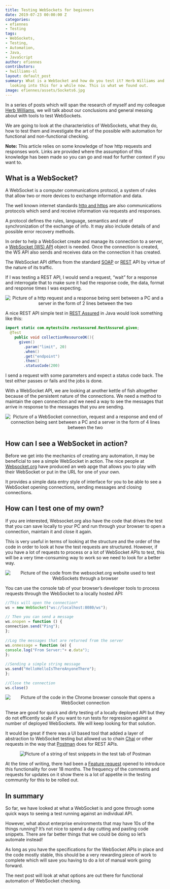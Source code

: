 ```yaml
---
title: Testing WebSockets for beginners
date: 2019-07-23 00:00:00 Z
categories:
- efiennes
- Testing
tags:
- WebSockets,
- Testing,
- Automation,
- Java,
- JavaScript
author: efiennes
contributors:
- hwilliams-sl
layout: default_post
summary: What is a WebSocket and how do you test it? Herb Williams and I have been
  looking into this for a while now. This is what we found out.
image: efiennes/assets/Sockets6.jpg
---
```


In a series of posts which will span the research of myself and my colleague [Herb Williams](@hwilliams-sl), we will talk about our conclusions and general messing about with tools to test WebSockets.

We are going to look at the characteristics of WebSockets, what they do, how to test them and investigate the art of the possible with automation for functional and non-functional checking.

**Note:** This article relies on some knowledge of how http requests and responses work. Links are provided where the assumption of this knowledge has been made so you can go and read for further context if you want to.

## What is a WebSocket?

A WebSocket is a computer communications protocol, a system of rules that allow two or more devices to exchange information and data.

The well known internet standards [http and https](https://www.w3schools.com/whatis/whatis_http.asp) are also communications protocols which send and receive information via requests and responses.

A  protocol defines the rules, language, semantics and rate of synchronization of the exchange of info. It may also include details of and possible error recovery methods. 

In order to help a WebSocket create and manage its connection to a server, a [WebSocket (WS) API](https://developer.mozilla.org/en-US/docs/Web/API/WebSocket) object is needed. Once the connection is created, the WS API also sends and receives data on the connection it has created.

The WebSocket API differs from the standard [SOAP](https://www.service-architecture.com/articles/web-services/soap.html) or [REST](https://www.mulesoft.com/resources/api/what-is-rest-api-design) API by virtue of the nature of its traffic.

If I was testing a REST API, I would send a request, “wait” for a response and interrogate that to make sure it had the response code, the data, format and response times I was expecting.

<p style="text-align:center;"><img src="{{site.baseurl}}/efiennes/assets/Sockets2.jpg" alt="Picture of a http request and a response being sent between a PC and a server in the form of 2 lines between the two "></p>

A nice REST API simple test in [REST Assured](http://rest-assured.io/) in Java would look something like this:

~~~java
import static com.mytestsite.restassured.RestAssured.given;
  @Test
    public void collectionResourceOK(){
      given()
        .param("limit", 20)
        .when()
        .get("endpoint")
        .then()
        .statusCode(200)        
~~~

I send a request with some parameters and expect a status code back. The test either passes or fails and the jobs is done. 

With a WebSocket API, we are looking at another kettle of fish altogether because of the persistent nature of the connections. We need a method to maintain the open connection and we need a way to see the messages that arrive in response to the messages that you are sending.

<p style="text-align:center;"><img src="{{site.baseurl}}/efiennes/assets/Sockets.jpg" alt="Picture of a WebSocket connection, request and a response and end of connection being sent between a PC and a server in the form of 4 lines between the two "></p>

## How can I see a WebSocket in action?
Before we get into the mechanics of creating any automation, it may be beneficial to see a simple WebSocket in action. The nice people at [Websocket.org](https://www.websocket.org/echo.html) have produced an web apge that allows you to play with their WebSocket or put in the URL for one of your own. 

It provides a simple data entry style of interface for you to be able to see a WebSocket opening connections, sending messages and closing connections.

## How can I test one of my own?
If you are interested, Websocket.org also have the code that drives the test that you can save locally to your PC and run through your browser to open a connection, maintain it and close it again. 

This is very useful in terms of looking at the structure and the order of the code in order to look at how the test requests are structured. However, if you have a lot of requests to process or a lot of WebSocket APIs to test, this will be a very time-consuming way to work so we need to look for a better way.

<p style="text-align:center;"><img src="{{site.baseurl}}/efiennes/assets/Sockets3.jpg" alt="Picture of the code from the websocket.org website used to test WebSockets through a browser"></p>

You can use the console tab of your browser’s developer tools to process requests through the WebSocket to a locally hosted API:

~~~javascript
//This will open the connection*
ws = new WebSocket("ws://localhost:8080/ws"); 
        
// Then you can send a message
ws.onopen = function () {
connection.send("Ping");
};
        
//Log the messages that are returned from the server
ws.onmessage = function (e) {
console.log("From Server:"+ e.data");
};
        
//Sending a simple string message
ws.send("HelloHelloIsThereAnyoneThere");
};
        
//Close the connection
ws.close()  
~~~

<p style="text-align:center;"><img src="{{site.baseurl}}/efiennes/assets/Sockets4.jpg" alt="Picture of the code in the Chrome browser console that opens a WebSocket connection"></p>

These are good for quick and dirty testing of a locally deployed API but they do not efficently scale if you want to run tests for regression against a number of deployed WebSockets. We will keep looking for that solution.

It would be great if there was a UI based tool that added a layer of abstraction to WebSocket testing but allowed us to chain [Chai]( https://www.chaijs.com) or other requests in the way that [Postman]( https://www.getpostman.com) does for REST APIs.

<p style="text-align:center;"><img src="{{site.baseurl}}/efiennes/assets/Sockets5.jpg" alt="Picture of a string of test snippets in the test tab of Postman"></p>

At the time of writing, there had been a [Feature request]( https://github.com/postmanlabs/postman-app-support/issues/4009) opened to introduce this functionality for over 18 months. The frequency of the comments and requests for updates on it show there is a lot of appetite in the testing community for this to be rolled out. 

## In summary 
So far, we have looked at what a WebSocket is and gone through some quick ways to seeing a test running against an individual API.

However, what about enterprise environments that may have 10s of the things running? It’s not nice to spend a day cutting and pasting code snippets. There are far better things that we could be doing so let’s automate instead!

As long as you have the specifications for the WebSocket APIs in place and the code mostly stable, this should be a very rewarding piece of work to complete which will save you having to do a lot of manual work going forward.

The next post will look at what options are out there for functional automation of WebSocket checking.
